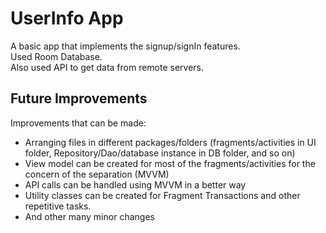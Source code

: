 # UserInfo App

A basic app that implements the signup/signIn features.\
Used Room Database.\
Also used API to get data from remote servers.

## Future Improvements

Improvements that can be made:

- Arranging files in different packages/folders (fragments/activities in UI folder, Repository/Dao/database instance in DB folder, and so on)
- View model can be created for most of the fragments/activities for the concern of the separation (MVVM)
- API calls can be handled using MVVM in a better way
- Utility classes can be created for Fragment Transactions and other repetitive tasks. 
- And other many minor changes  
